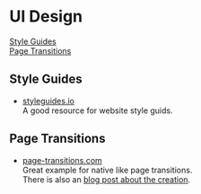 # UI Design

[Style Guides](#style-guids)\
[Page Transitions](#page-transitions)

## Style Guides <a name="style-guids"></a>

- [styleguides.io](http://styleguides.io/)\
  A good resource for website style guids.

## Page Transitions <a name="page-transitions"></a>

- [page-transitions.com](https://page-transitions.com)\
  Great example for native like page transitions.\
  There is also an [blog post about the creation](https://css-tricks.com/native-like-animations-for-page-transitions-on-the-web/).
